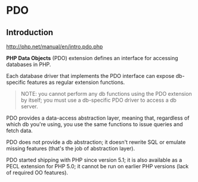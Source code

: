 # PDO


## Introduction
http://php.net/manual/en/intro.pdo.php

**PHP Data Objects** (PDO) extension defines an interface for accessing databases in PHP.

Each database driver that implements the PDO interface can expose db-specific features as regular extension functions.

> NOTE: you cannot perform any db functions using the PDO extension by itself; you must use a db-specific PDO driver to access a db server.

PDO provides a data-access abstraction layer, meaning that, regardless of which db you're using, you use the same functions to issue queries and fetch data.

PDO does not provide a db abstraction; it doesn't rewrite SQL or emulate missing features (that's the job of abstraction layer).

PDO started shipping with PHP since version 5.1; it is also available as a PECL extension for PHP 5.0; it cannot be run on earlier PHP versions (lack of required OO features).
